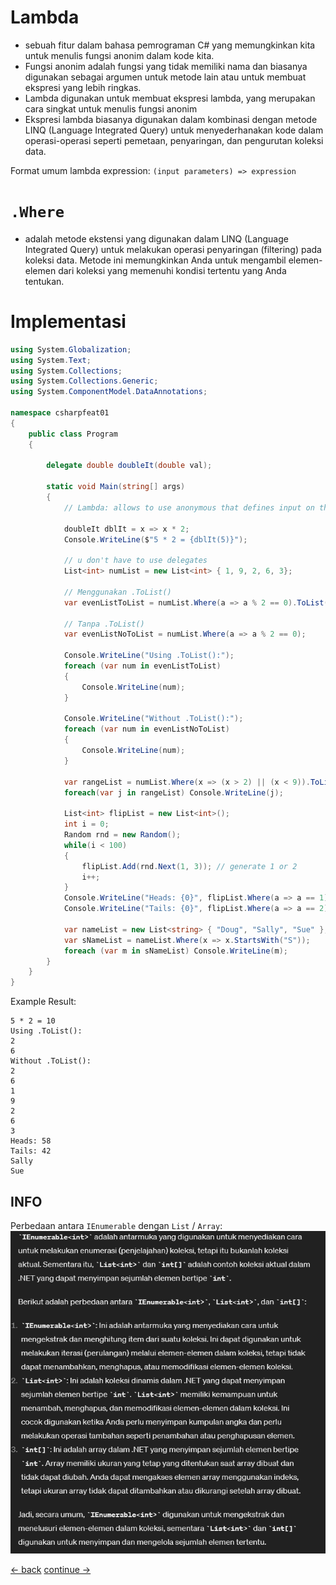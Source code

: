 # Lambda

* sebuah fitur dalam bahasa pemrograman C# yang memungkinkan kita untuk menulis fungsi anonim dalam kode kita. 
* Fungsi anonim adalah fungsi yang tidak memiliki nama dan biasanya digunakan sebagai argumen untuk metode lain atau untuk membuat ekspresi yang lebih ringkas.
* Lambda digunakan untuk membuat ekspresi lambda, yang merupakan cara singkat untuk menulis fungsi anonim
* Ekspresi lambda biasanya digunakan dalam kombinasi dengan metode LINQ (Language Integrated Query) untuk menyederhanakan kode dalam operasi-operasi seperti pemetaan, penyaringan, dan pengurutan koleksi data.

Format umum lambda expression: `(input parameters) => expression`

# `.Where`
* adalah metode ekstensi yang digunakan dalam LINQ (Language Integrated Query) untuk melakukan operasi penyaringan (filtering) pada koleksi data. Metode ini memungkinkan Anda untuk mengambil elemen-elemen dari koleksi yang memenuhi kondisi tertentu yang Anda tentukan.


# Implementasi

```csharp
using System.Globalization;
using System.Text;
using System.Collections;
using System.Collections.Generic;
using System.ComponentModel.DataAnnotations;

namespace csharpfeat01
{
    public class Program
    {

        delegate double doubleIt(double val);

        static void Main(string[] args)
        {
            // Lambda: allows to use anonymous that defines input on the left and execute on the right

            doubleIt dblIt = x => x * 2;
            Console.WriteLine($"5 * 2 = {dblIt(5)}");

            // u don't have to use delegates
            List<int> numList = new List<int> { 1, 9, 2, 6, 3};

            // Menggunakan .ToList()
            var evenListToList = numList.Where(a => a % 2 == 0).ToList();

            // Tanpa .ToList()
            var evenListNoToList = numList.Where(a => a % 2 == 0);

            Console.WriteLine("Using .ToList():");
            foreach (var num in evenListToList)
            {
                Console.WriteLine(num);
            }

            Console.WriteLine("Without .ToList():");
            foreach (var num in evenListNoToList)
            {
                Console.WriteLine(num);
            }

            var rangeList = numList.Where(x => (x > 2) || (x < 9)).ToList();
            foreach(var j in rangeList) Console.WriteLine(j);

            List<int> flipList = new List<int>();
            int i = 0;
            Random rnd = new Random();
            while(i < 100)
            {
                flipList.Add(rnd.Next(1, 3)); // generate 1 or 2
                i++;
            }
            Console.WriteLine("Heads: {0}", flipList.Where(a => a == 1).ToList().Count());
            Console.WriteLine("Tails: {0}", flipList.Where(a => a == 2).ToList().Count());

            var nameList = new List<string> { "Doug", "Sally", "Sue" };
            var sNameList = nameList.Where(x => x.StartsWith("S"));
            foreach (var m in sNameList) Console.WriteLine(m);
        }
    }
}

```

Example Result: 
```terminal
5 * 2 = 10
Using .ToList():
2
6
Without .ToList():
2
6
1
9
2
6
3
Heads: 58
Tails: 42
Sally
Sue
```


## INFO
Perbedaan antara `IEnumerable` dengan `List` / `Array`:
![Image](../images/basic/26-difference-IEnumerable-List-Array.png)




[<- back](https://github.com/QuackPlayground/csharp/blob/main/theory/basic/28.md)
[continue ->](https://github.com/QuackPlayground/csharp/blob/main/theory/basic/30.md)